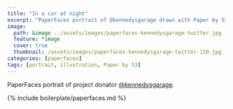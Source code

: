 ```yaml
---
title: "In a car at night"
excerpt: "PaperFaces portrait of @kennedysgarage drawn with Paper by 53 on an iPad."
image: 
  path: &image ../assets/images/paperfaces-kennedysgarage-twitter.jpg 
  feature: *image
  cover: true
  thumbnail: /assets/images/paperfaces-kennedysgarage-twitter-150.jpg
categories: [paperfaces]
tags: [portrait, illustration, Paper by 53]
---
```


PaperFaces portrait of project donator [@kennedysgarage](https://twitter.com/kennedysgarage).

{% include boilerplate/paperfaces.md %}
